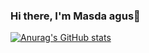 ### Hi there, I'm Masda agus👋

[![Anurag's GitHub stats](https://github-readme-stats.vercel.app/api?username=masdaagus)](https://github.com/masdaagus/github-readme-stats)




<!--
**masdaagus/masdaagus** is a ✨ _special_ ✨ repository because its `README.md` (this file) appears on your GitHub profile.

Here are some ideas to get you started:

- 🔭 I’m currently working on ...
- 🌱 I’m currently learning ...
- 👯 I’m looking to collaborate on ...
- 🤔 I’m looking for help with ...
- 💬 Ask me about ...
- 📫 How to reach me: ...
- 😄 Pronouns: ...
- ⚡ Fun fact: ...
-->
